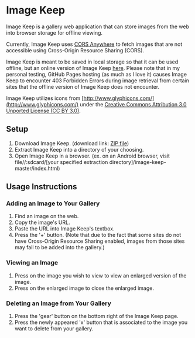# Image Keep

Image Keep is a gallery web application that can store images from the web into browser storage for offline viewing.


Currently, Image Keep uses [CORS Anywhere](https://cors-anywhere.herokuapp.com/) to fetch images that are not accessible using Cross-Origin Resource Sharing (CORS).


Image Keep is meant to be saved in local storage so that it can be used offline, but an online version of Image Keep [here](https://pj623.github.io/image-keep/). Please note that in my personal testing, GitHub Pages hosting (as much as I love it) causes Image Keep to encounter 403 Forbidden Errors during image retrieval from certain sites that the offline version of Image Keep does not encounter.


Image Keep utilizes icons from [http://www.glyphicons.com/](http://www.glyphicons.com/) under the [Creative Commons Attribution 3.0 Unported License (CC BY 3.0)](https://creativecommons.org/licenses/by/3.0/).


## Setup

1. Download Image Keep. (download link: [ZIP file](https://github.com/PJ623/image-keep/archive/master.zip))
2. Extract Image Keep into a directory of your choosing.
3. Open Image Keep in a browser. (ex. on an Android browser, visit file//:sdcard/[your specified extraction directory]/image-keep-master/index.html)


## Usage Instructions

### Adding an Image to Your Gallery

1. Find an image on the web.
2. Copy the image's URL.
3. Paste the URL into Image Keep's textbox.
4. Press the '+' button. (Note that due to the fact that some sites do not have Cross-Origin Resource Sharing enabled, images from those sites may fail to be added into the gallery.)


### Viewing an Image

1. Press on the image you wish to view to view an enlarged version of the image.
2. Press on the enlarged image to close the enlarged image.


### Deleting an Image from Your Gallery

1. Press the 'gear' button on the bottom right of the Image Keep page.
2. Press the newly appeared 'x' button that is associated to the image you want to delete from your gallery.